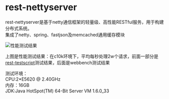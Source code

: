 rest-nettyserver
===============

rest-nettyserver是基于netty通信框架的轻量级、高性能RESTful服务，用于构建分布式系统。<br/>
集成了netty、spring、fastjson及memcached通用缓存模块

![性能测试结果](https://raw.github.com/langke93/rest-nettyserver/master/doc/img/performance.jpg)

上图是性能测试结果：在c10k环境下，平均每秒处理2w个请求，前面一部分是<a href="https://github.com/langke93/rest-testscript">rest-testscript</a>测试结果，后面是webbench测试结果

测试环境：<br/>
CPU:2*E5620  @ 2.40GHz <br/>
内存：16GB <br/>
JDK:Java HotSpot(TM) 64-Bit Server VM 1.6.0_33